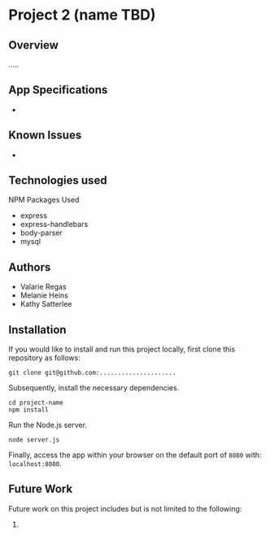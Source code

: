 # Project 2 (name TBD)

## Overview
.....

## App Specifications
* 

## Known Issues
* 

## Technologies used
NPM Packages Used
*   express
*   express-handlebars
*   body-parser
*   mysql

## Authors
* Valarie Regas
* Melanie Heins
* Kathy Satterlee

## Installation

If you would like to install and run this project locally, first clone this repository as follows:

	git clone git@github.com:.....................
	
Subsequently, install the necessary dependencies.

	cd project-name
	npm install
	
Run the Node.js server.

	node server.js
	
Finally, access the app within your browser on the default port of `8080` with: `localhost:8080`. 

## Future Work

Future work on this project includes but is not limited to the following:

1) 

